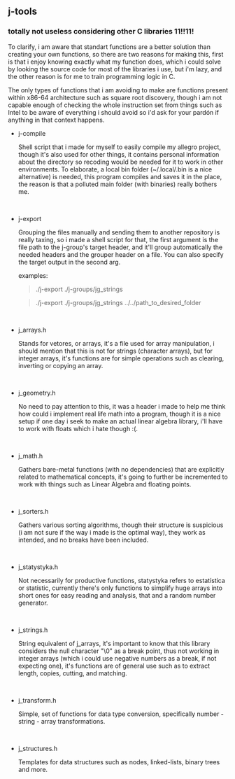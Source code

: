 ## j-tools

### totally not useless considering other C libraries 11!!11!

To clarify, i am aware that standart functions are a better solution than creating your own functions, so there are two reasons for making this, first is that i enjoy knowing exactly what my function does, which i could solve by looking the source code for most of the libraries i use, but i'm lazy, and the other reason is for me to train programming logic in C.

The only types of functions that i am avoiding to make are functions present within x86-64 architecture such as square root discovery, though i am not capable enough of checking the whole instruction set from things such as Intel to be aware of everything i should avoid so i'd ask for your pardón if anything in that context happens.


- j-compile

    Shell script that i made for myself to easily compile my allegro project, though it's also used for other  things, it contains personal information about the directory so recoding would be needed for it to work in other environments. To elaborate, a local bin folder (~/.local/.bin is a nice alternative) is needed,
    this program compiles and saves it in the place, the reason is that a polluted 
    main folder (with binaries) really bothers me.

<br>

- j-export

    Grouping the files manually and sending them to another repository is really taxing,
    so i made a shell script for that, the first argument is the file path to the j-group's target header, and it'll group automatically the needed headers and the 
    grouper header on a file. You can also specify the target output in the second arg.
    
    examples:
    > ./j-export ./j-groups/jg_strings

    > ./j-export ./j-groups/jg_strings ../../path_to_desired_folder

<br>

- j_arrays.h

    Stands for vetores, or arrays, it's a file used for array manipulation, i should mention that this is not for strings (character arrays), but for integer arrays, it's functions are for simple operations such as clearing, inverting or copying an array.

<br>

- j_geometry.h

    No need to pay attention to this, it was a header i made to help me think how could i implement real life math into a program, though it is a nice setup if one day i seek to make an actual linear algebra library, i'll have to work with floats which i hate though :(.

<br>

-  j_math.h
    
    Gathers bare-metal functions (with no dependencies) that are explicitly related to mathematical concepts, it's going to further be incremented to work with things such as Linear Algebra and floating points.
    
<br>

- j_sorters.h

    Gathers various sorting algorithms, though their structure is suspicious (i am not sure if the way i made is the optimal way), they work as intended, and no breaks have been included. 
    

<br>

- j_statystyka.h

    Not necessarily for productive functions, statystyka refers to estatística or statistic, currently there's only functions to simplify huge arrays into short ones for easy reading and analysis, that and a random number generator. 
    
<br>

    
- j_strings.h

    String equivalent of j_arrays, it's important to know that this library considers the null character "\0" as a break point, thus not working in integer arrays (which i could use negative numbers as a break, if not expecting one), it's functions are of general use such as to extract length, copies, cutting, and matching.

<br>

- j_transform.h

    Simple, set of functions for data type conversion, specifically number - string - array transformations. 

<br>

- j_structures.h 
    
    Templates for data structures such as nodes, linked-lists, binary trees and more.